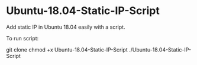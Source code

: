 # Ubuntu-18.04-Static-IP-Script
Add static IP in Ubuntu 18.04 easily with a script.

To run script:

git clone 
chmod +x Ubuntu-18.04-Static-IP-Script
./Ubuntu-18.04-Static-IP-Script

